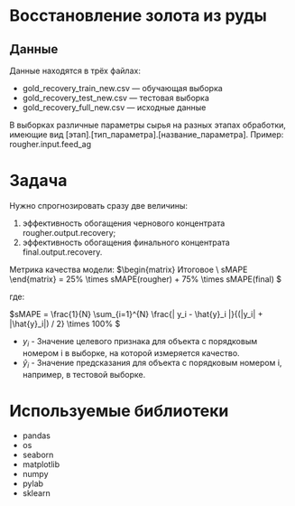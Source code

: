 # Восстановление золота из руды

## Данные

Данные находятся в трёх файлах:

- gold_recovery_train_new.csv — обучающая выборка
- gold_recovery_test_new.csv — тестовая выборка
- gold_recovery_full_new.csv — исходные данные

В выборках различные параметры сырья на разных этапах обработки, имеющие вид [этап].[тип_параметра].[название_параметра]. Пример: rougher.input.feed_ag

# Задача

Нужно спрогнозировать сразу две величины:
1.	эффективность обогащения чернового концентрата rougher.output.recovery;
2.	эффективность обогащения финального концентрата final.output.recovery.

Метрика качества модели:
$\begin{matrix}
  Итоговое \\
  sMAPE
 \end{matrix} = 25\% \times sMAPE(rougher) + 75\% \times sMAPE(final) $

где:

$sMAPE = \frac{1}{N} \sum_{i=1}^{N} \frac{| y_i - \hat{y}_i |}{(|y_i| + |\hat{y}_i|) / 2} \times 100\% $

* $y_i$ - Значение целевого признака для объекта с порядковым номером i в выборке, на которой измеряется качество.
* $\hat{y}_i$ - Значение предсказания для объекта с порядковым номером i, например, в тестовой выборке.

# Используемые библиотеки

- pandas
- os
- seaborn
- matplotlib
- numpy
- pylab
- sklearn

